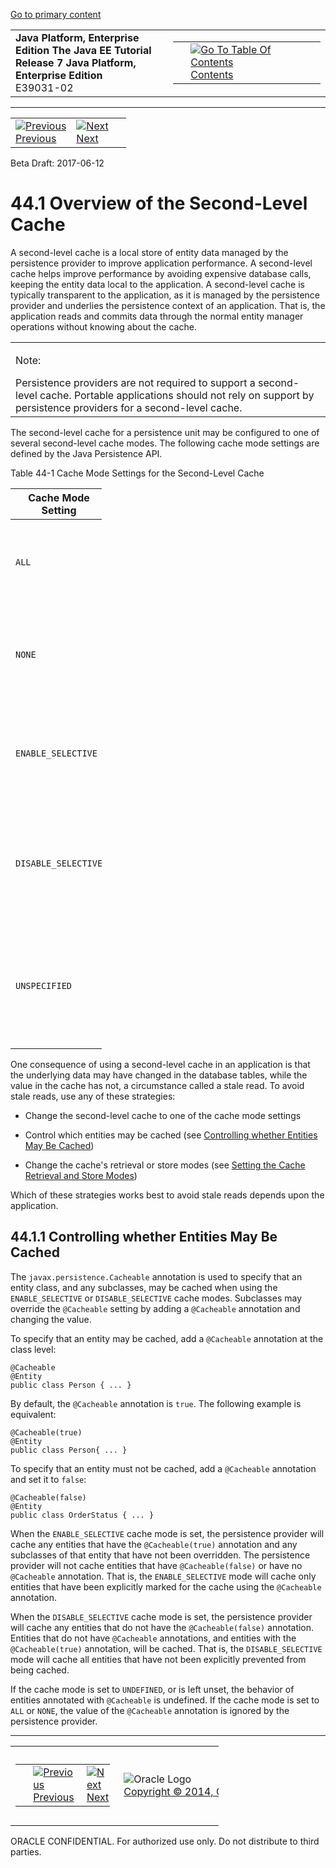 [Go to primary content](#BEGIN)

<table>
<colgroup>
<col width="50%" />
<col width="50%" />
</colgroup>
<tbody>
<tr class="odd">
<td><strong>Java Platform, Enterprise Edition The Java EE Tutorial</strong><br />
<strong>Release 7 Java Platform, Enterprise Edition</strong><br />
E39031-02</td>
<td><table>
<tbody>
<tr class="odd">
<td> </td>
<td><a href="toc.htm"><img src="../../dcommon/gifs/toc.gif" alt="Go To Table Of Contents" /><br />
<span class="icon">Contents</span></a></td>
</tr>
</tbody>
</table></td>
</tr>
</tbody>
</table>

-----

<table>
<tbody>
<tr class="odd">
<td><a href="persistence-cache.htm"><img src="../../dcommon/gifs/leftnav.gif" alt="Previous" /><br />
<span class="icon">Previous</span></a> </td>
<td><a href="persistence-cache002.htm"><img src="../../dcommon/gifs/rightnav.gif" alt="Next" /><br />
<span class="icon">Next</span></a></td>
<td> </td>
</tr>
</tbody>
</table>

Beta Draft: 2017-06-12

# 44.1 Overview of the Second-Level Cache

A second-level cache is a local store of entity data managed by the
persistence provider to improve application performance. A second-level
cache helps improve performance by avoiding expensive database calls,
keeping the entity data local to the application. A second-level cache
is typically transparent to the application, as it is managed by the
persistence provider and underlies the persistence context of an
application. That is, the application reads and commits data through the
normal entity manager operations without knowing about the cache.

  

<table>
<colgroup>
<col width="100%" />
</colgroup>
<tbody>
<tr class="odd">
<td><p>Note:</p>
Persistence providers are not required to support a second-level cache. Portable applications should not rely on support by persistence providers for a second-level cache.</td>
</tr>
</tbody>
</table>

  

The second-level cache for a persistence unit may be configured to one
of several second-level cache modes. The following cache mode settings
are defined by the Java Persistence API.

Table 44-1 Cache Mode Settings for the Second-Level Cache

<table style="width:29%;">
<colgroup>
<col width="28%" />
<col width="0%" />
</colgroup>
<thead>
<tr class="header">
<th>Cache Mode Setting</th>
<th>Description</th>
</tr>
</thead>
<tbody>
<tr class="odd">
<td><p><code dir="ltr">ALL</code></p></td>
<td><p>All entity data is stored in the second-level cache for this persistence unit.</p></td>
</tr>
<tr class="even">
<td><p><code dir="ltr">NONE</code></p></td>
<td><p>No data is cached in the persistence unit. The persistence provider must not cache any data.</p></td>
</tr>
<tr class="odd">
<td><p><code dir="ltr">ENABLE_SELECTIVE</code></p></td>
<td><p>Enable caching for entities that have been explicitly set with the <code dir="ltr">@Cacheable</code> annotation.</p></td>
</tr>
<tr class="even">
<td><p><code dir="ltr">DISABLE_SELECTIVE</code></p></td>
<td><p>Enable caching for all entities except those that have been explicitly set with the <code dir="ltr">@Cacheable(false)</code> annotation.</p></td>
</tr>
<tr class="odd">
<td><p><code dir="ltr">UNSPECIFIED</code></p></td>
<td><p>The caching behavior for the persistence unit is undefined. The persistence provider's default caching behavior will be used.</p></td>
</tr>
</tbody>
</table>

  

One consequence of using a second-level cache in an application is that
the underlying data may have changed in the database tables, while the
value in the cache has not, a circumstance called a stale read. To avoid
stale reads, use any of these strategies:

  - Change the second-level cache to one of the cache mode settings

  - Control which entities may be cached (see [Controlling whether
    Entities May Be Cached](#GKJIW))

  - Change the cache's retrieval or store modes (see [Setting the Cache
    Retrieval and Store Modes](persistence-cache002.htm#GKJDK))

Which of these strategies works best to avoid stale reads depends upon
the application.

## 44.1.1 Controlling whether Entities May Be Cached

The `javax.persistence.Cacheable` annotation is used to specify that an
entity class, and any subclasses, may be cached when using the
`ENABLE_SELECTIVE` or `DISABLE_SELECTIVE` cache modes. Subclasses may
override the `@Cacheable` setting by adding a `@Cacheable` annotation
and changing the value.

To specify that an entity may be cached, add a `@Cacheable` annotation
at the class level:

``` oac_no_warn
@Cacheable
@Entity
public class Person { ... }
```

By default, the `@Cacheable` annotation is `true`. The following example
is equivalent:

``` oac_no_warn
@Cacheable(true)
@Entity
public class Person{ ... }
```

To specify that an entity must not be cached, add a `@Cacheable`
annotation and set it to `false`:

``` oac_no_warn
@Cacheable(false)
@Entity
public class OrderStatus { ... }
```

When the `ENABLE_SELECTIVE` cache mode is set, the persistence provider
will cache any entities that have the `@Cacheable(true)` annotation and
any subclasses of that entity that have not been overridden. The
persistence provider will not cache entities that have
`@Cacheable(false)` or have no `@Cacheable` annotation. That is, the
`ENABLE_SELECTIVE` mode will cache only entities that have been
explicitly marked for the cache using the `@Cacheable` annotation.

When the `DISABLE_SELECTIVE` cache mode is set, the persistence provider
will cache any entities that do not have the `@Cacheable(false)`
annotation. Entities that do not have `@Cacheable` annotations, and
entities with the `@Cacheable(true)` annotation, will be cached. That
is, the `DISABLE_SELECTIVE` mode will cache all entities that have not
been explicitly prevented from being cached.

If the cache mode is set to `UNDEFINED`, or is left unset, the behavior
of entities annotated with `@Cacheable` is undefined. If the cache mode
is set to `ALL` or `NONE`, the value of the `@Cacheable` annotation is
ignored by the persistence provider.

-----

<table style="width:66%;">
<colgroup>
<col width="33%" />
<col width="0%" />
<col width="33%" />
</colgroup>
<tbody>
<tr class="odd">
<td><table style="width:96%;">
<colgroup>
<col width="0%" />
<col width="48%" />
<col width="48%" />
</colgroup>
<tbody>
<tr class="odd">
<td> </td>
<td><a href="persistence-cache.htm"><img src="../../dcommon/gifs/leftnav.gif" alt="Previous" /><br />
<span class="icon">Previous</span></a> </td>
<td><a href="persistence-cache002.htm"><img src="../../dcommon/gifs/rightnav.gif" alt="Next" /><br />
<span class="icon">Next</span></a></td>
</tr>
</tbody>
</table></td>
<td><img src="../../dcommon/gifs/oracle.gif" alt="Oracle Logo" class="copyrightlogo" /> <a href="../../dcommon/html/cpyr.htm"><br />
<span class="copyrightlogo">Copyright © 2014, Oracle and/or its affiliates. All rights reserved.</span></a></td>
<td><table>
<tbody>
<tr class="odd">
<td> </td>
<td><a href="toc.htm"><img src="../../dcommon/gifs/toc.gif" alt="Go To Table Of Contents" /><br />
<span class="icon">Contents</span></a></td>
</tr>
</tbody>
</table></td>
</tr>
</tbody>
</table>

ORACLE CONFIDENTIAL. For authorized use only. Do not distribute to third parties.
